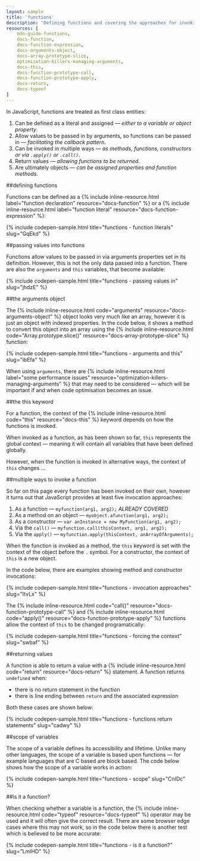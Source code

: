 ```yaml
---
layout: sample
title: 'functions'
description: 'Defining functions and covering the approaches for invoking them.'
resources: [
    mdn-guide-functions,
    docs-function,
    docs-function-expression,
    docs-arguments-object,
    docs-array-prototype-slice,
    optimization-killers-managing-arguments,
    docs-this,
    docs-function-prototype-call,
    docs-function-prototype-apply,
    docs-return,
    docs-typeof
]
---
```


In JavaScript, functions are treated as first class entities:

1. Can be defined as a literal and assigned &mdash; _either to a variable or object property_.
1. Allow values to be passed in by arguments, so functions can be passed in &mdash; _facilitating the callback pattern_.
1. Can be invoked in multiple ways &mdash; _as methods, functions, constructors or via `.apply()` or `.call()`_.
1. Return values &mdash; _allowing functions to be returned_.
1. Are ultimately objects &mdash; _can be assigned properties and function methods_.

##defining functions

Functions can be defined as a {% include inline-resource.html label="function declaration" resource="docs-function" %} or a {% include inline-resource.html label="function literal" resource="docs-function-expression" %}:

{% include codepen-sample.html title="functions - function literals" slug="GqEkd" %}


##passing values into functions

Functions allow values to be passed in via arguments properties set in its definition.  However, this is not the only data passed into a function.  There are also the `arguments` and `this` variables, that become available:

{% include codepen-sample.html title="functions - passing values in" slug="jhdzE" %}


##the arguments object

The {% include inline-resource.html code="arguments" resource="docs-arguments-object" %} object looks very much like an array, however it is just an object with indexed properties.  In the code below, it shows a method to convert this object into an array using the {% include inline-resource.html code="Array.prototype.slice()" resource="docs-array-prototype-slice" %} function:

{% include codepen-sample.html title="functions - arguments and this" slug="ibEfa" %}

When using `arguments`, there are {% include inline-resource.html label="some performance issues" resource="optimization-killers-managing-arguments" %} that may need to be considered &mdash; which will be important if and when code optimisation becomes an issue.


##the this keyword

For a function, the context of the {% include inline-resource.html code="this" resource="docs-this" %} keyword depends on how the functions is invoked.

When invoked as a function, as has been shown so far, `this` represents the global context &mdash; meaning it will contain all variables that have been defined globally.

However, when the function is invoked in alternative ways, the context of `this` changes ...

##multiple ways to invoke a function

So far on this page every function has been invoked on their own, however it turns out that JavaScript provides at least five invocation approaches:

1. As a function &mdash; `myfunction(arg1, arg2);` _ALREADY COVERED_
2. As a method on an object &mdash; `myobject.afunction(arg1, arg2);`
3. As a constructor &mdash; `var anInstance = new MyFunction(arg1, arg2);`
4. Via the `call()` &mdash;  `myfunction.call(thisContext, arg1, arg2);`
5. Via the `apply()` &mdash; `myfunction.apply(thisContext, anArrayOfArguments);`

When the function is invoked as a method, the `this` keyword is set with the context of the object before the `.` symbol.  For a constructor, the context of `this` is a new object.

In the code below, there are examples showing method and constructor invocations:

{% include codepen-sample.html title="functions - invocation approaches" slug="ItvLx" %}

The {% include inline-resource.html code="call()" resource="docs-function-prototype-call" %} and {% include inline-resource.html code="apply()" resource="docs-function-prototype-apply" %} functions allow the context of `this` to be changed programatically:

{% include codepen-sample.html title="functions - forcing the context" slug="swbaf" %}


##returning values

A function is able to return a value with a {% include inline-resource.html code="return" resource="docs-return" %} statement. A function returns `undefined` when:

- there is no return statement in the function
- there is line ending between `return` and the associated expression

Both these cases are shown below:

{% include codepen-sample.html title="functions - functions return statements" slug="cadwy" %}


##scope of variables

The scope of a variable defines its accessibility and lifetime.  Unlike many other languages, the scope of a variable is based upon functions &mdash; for example languages that are C based are block based.  The code below shows how the scope of a variable works in action:

{% include codepen-sample.html title="functions - scope" slug="CnIDc" %}


##is it a function?

When checking whether a variable is a function, the {% include inline-resource.html code="typeof" resource="docs-typeof" %} operator may be used and it will often give the correct result.  There are some browser edge cases where this may not work, so in the code below there is another test which is believed to be more accurate:

{% include codepen-sample.html title="functions - is it a function?" slug="LmlHD" %}

